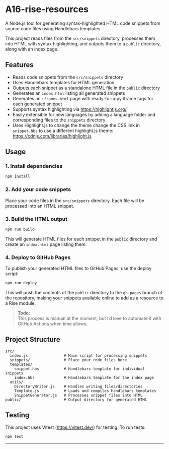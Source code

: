 # A16-rise-resources

A Node.js tool for generating syntax-highlighted HTML code snippets from source code files using Handlebars templates.

This project reads files from the `src/snippets` directory, processes them into HTML with syntax highlighting, and outputs them to a `public` directory, along with an index page.

## Features

- Reads code snippets from the `src/snippets` directory
- Uses Handlebars templates for HTML generation
- Outputs each snippet as a standalone HTML file in the `public` directory
- Generates an `index.html` listing all generated snippets
- Generates an `iframes.html` page with ready-to-copy iframe tags for each generated snippet
- Supports syntax highlighting via https://highlightjs.org/
- Easily extensible for new languages by adding a language folder and corresponding files to the `snippets` directory
- Uses Highlight.js to change the theme change the CSS link in `snippet.hbs` to use a different highlight.js theme: https://cdnjs.com/libraries/highlight.js

## Usage

### 1. Install dependencies

```sh
npm install
```

### 2. Add your code snippets

Place your code files in the `src/snippets` directory. Each file will be processed into an HTML snippet.

### 3. Build the HTML output

```sh
npm run build
```

This will generate HTML files for each snippet in the `public` directory and create an `index.html` page listing them.

### 4. Deploy to GitHub Pages

To publish your generated HTML files to GitHub Pages, use the deploy script:

```sh
npm run deploy
```

This will push the contents of the `public` directory to the `gh-pages` branch of the repository, making your snippets available online to add as a resource to a Rise module.

> **Todo:**  
> This process is manual at the moment, but I’d love to automate it with GitHub Actions when time allows.

## Project Structure

```
src/
  index.js                # Main script for processing snippets
  snippets/               # Place your code files here
  templates/
    snippet.hbs           # Handlebars template for individual snippets
    index.hbs             # Handlebars template for the index page
  utils/
    DirectoryWriter.js    # Handles writing files/directories
    Template.js           # Loads and compiles Handlebars templates
    SnippetGenerator.js   # Processes snippet files into HTML
public/                   # Output directory for generated HTML
```

## Testing

This project uses Vitest (https://vitest.dev/) for testing. To run tests:

```sh
npm test
```

---

